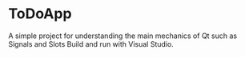 # ToDoApp
A simple project for understanding the main mechanics of Qt such as Signals and Slots
Build and run with Visual Studio. 
